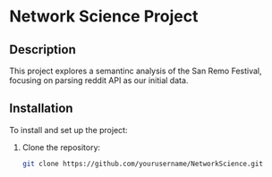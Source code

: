 # Network Science Project

## Description
This project explores a semantinc analysis of the San Remo Festival, focusing on parsing reddit API as our initial data. 

## Installation
To install and set up the project:
1. Clone the repository:
   ```bash
   git clone https://github.com/yourusername/NetworkScience.git
